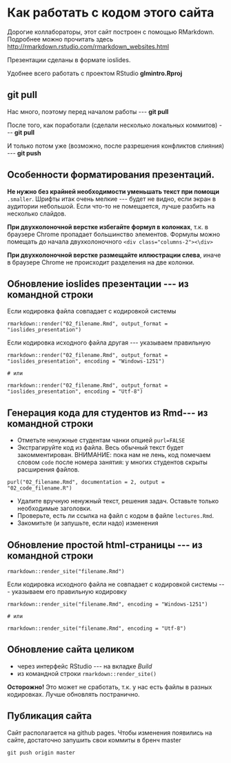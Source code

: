 # Как работать с кодом этого сайта

Дорогие коллабораторы, этот сайт построен с помощью RMarkdown. Подробнее можно прочитать здесь http://rmarkdown.rstudio.com/rmarkdown_websites.html

Презентации сделаны в формате ioslides.

Удобнее всего работать с проектом RStudio __glmintro.Rproj__

## git pull

Нас много, поэтому перед началом работы --- __git pull__

После того, как поработали (сделали несколько локальных коммитов) --- __git pull__

И только потом уже (возможно, после разрешения конфликтов слияния) --- __git push__

## Особенности форматирования презентаций.

__Не нужно без крайней необходимости уменьшать текст при помощи__ `.smaller`. Шрифты итак очень мелкие --- будет не видно, если экран в аудитории небольшой. Если что-то не помещается, лучше разбить на несколько слайдов.

__При двухколоночной верстке избегайте формул в колонках__, т.к. в браузере Chrome пропадает большинство элементов. Формулы можно помещать до начала двухколоночного `<div class="columns-2"><\div>`

__При двухколоночной верстке размещайте иллюстрации слева__, иначе в браузере Chrome не происходит разделения на две колонки.

## Обновление ioslides презентации --- из командной строки

Если кодировка файла совпадает с кодировкой системы

```
rmarkdown::render("02_filename.Rmd", output_format = "ioslides_presentation")
```

Если кодировка исходного файла другая --- указываем правильную
```
rmarkdown::render("02_filename.Rmd", output_format = "ioslides_presentation", encoding = "Windows-1251")

# или

rmarkdown::render("02_filename.Rmd", output_format = "ioslides_presentation", encoding = "Utf-8")
```

## Генерация кода для студентов из Rmd--- из командной строки

- Отметьте ненужные студентам чанки опцией `purl=FALSE`
- Экстрагируйте код из файла. Весь обычный текст будет закомментирован. ВНИМАНИЕ: пока нам не лень, код помечаем словом `code` после номера занятия: у многих студентов скрыты расширения файлов.

```
purl("02_filename.Rmd", documentation = 2, output = "02_code_filename.R")
```
- Удалите вручную ненужный текст, решения задач. Оставьте только необходимые заголовки.
- Проверьте,  есть ли ссылка на файл с кодом в файле `lectures.Rmd`.
- Закомитьте (и запушьте, если надо) изменения


## Обновление простой html-страницы --- из командной строки

```
rmarkdown::render_site("filename.Rmd")
```
Если кодировка исходного файла не совпадает с кодировкой системы --- указываем его правильную кодировку

```
rmarkdown::render_site("filename.Rmd", encoding = "Windows-1251")

# или

rmarkdown::render_site("filename.Rmd", encoding = "Utf-8")
```

## Обновление сайта целиком

  - через интерфейс RStudio --- на вкладке _Build_
  - из командной строки `rmarkdown::render_site()`

__Осторожно!__ Это может не сработать, т.к. у нас есть файлы в разных кодировках. Лучше обновлять постранично.

## Публикация сайта

Сайт располагается на github pages. Чтобы изменения появились на сайте, достаточно запушить свои коммиты в бренч master

```
git push origin master
```